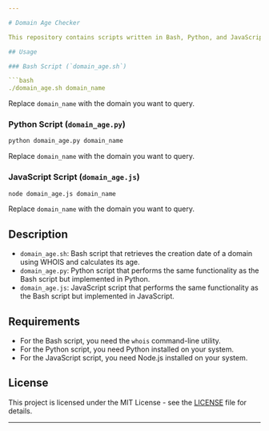 ```yaml
---

# Domain Age Checker

This repository contains scripts written in Bash, Python, and JavaScript for checking the age of a domain.

## Usage

### Bash Script (`domain_age.sh`)

```bash
./domain_age.sh domain_name
```

Replace `domain_name` with the domain you want to query.

### Python Script (`domain_age.py`)

```bash
python domain_age.py domain_name
```

Replace `domain_name` with the domain you want to query.

### JavaScript Script (`domain_age.js`)

```bash
node domain_age.js domain_name
```

Replace `domain_name` with the domain you want to query.

## Description

- `domain_age.sh`: Bash script that retrieves the creation date of a domain using WHOIS and calculates its age.
- `domain_age.py`: Python script that performs the same functionality as the Bash script but implemented in Python.
- `domain_age.js`: JavaScript script that performs the same functionality as the Bash script but implemented in JavaScript.

## Requirements

- For the Bash script, you need the `whois` command-line utility.
- For the Python script, you need Python installed on your system.
- For the JavaScript script, you need Node.js installed on your system.

## License

This project is licensed under the MIT License - see the [LICENSE](LICENSE) file for details.

---
```

